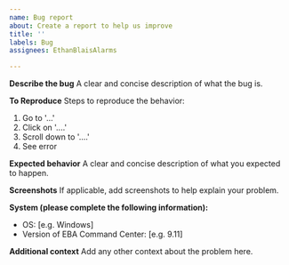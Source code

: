 ```yaml
---
name: Bug report
about: Create a report to help us improve
title: ''
labels: Bug
assignees: EthanBlaisAlarms

---
```


**Describe the bug**
A clear and concise description of what the bug is.

**To Reproduce**
Steps to reproduce the behavior:
1. Go to '...'
2. Click on '....'
3. Scroll down to '....'
4. See error

**Expected behavior**
A clear and concise description of what you expected to happen.

**Screenshots**
If applicable, add screenshots to help explain your problem.

**System (please complete the following information):**
 - OS: [e.g. Windows]
- Version of EBA Command Center: [e.g. 9.11]

**Additional context**
Add any other context about the problem here.
